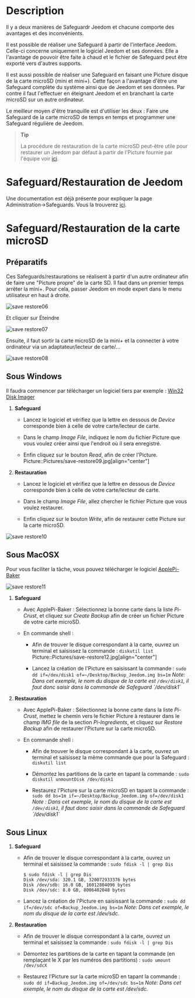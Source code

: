 Description 
===========

Il y a deux manières de Safeguardr Jeedom et chacune comporte des
avantages et des inconvénients.

Il est possible de réaliser une Safeguard à partir de l'interface
Jeedom. Celle-ci concerne uniquement le logiciel Jeedom et ses données.
Elle a l'avantage de pouvoir être faite à chaud et le fichier de
Safeguard peut être exporté vers d'autres supports.

Il est aussi possible de réaliser une Safeguard en faisant une Picture
disque de la carte microSD (mini et mini+). Cette façon a l'avantage
d'être une Safeguard complète du système ainsi que de Jeedom et ses
données. Par contre il faut l'effectuer en éteignant Jeedom et en
branchant la carte microSD sur un autre ordinateur.

Le meilleur moyen d'être tranquille est d'utiliser les deux : Faire une
Safeguard de la carte microSD de temps en temps et programmer une
Safeguard régulière de Jeedom.

> **Tip**
>
> La procédure de restauration de la carte microSD peut-être utile pour
> restaurer un Jeedom par défaut à partir de l'Picture fournie par
> l'équipe voir
> [ici](https://www.jeedom.fr/doc/documentation/installation/fr_FR/doc-installation.html).

Safeguard/Restauration de Jeedom 
=================================

Une documentation est déjà présente pour expliquer la page
Administration→Safeguards. Vous la trouverez
[ici](https://jeedom.github.io/core/fr_FR/backup).

Safeguard/Restauration de la carte microSD 
===========================================

Préparatifs 
-----------

Ces Safeguards/restaurations se réalisent à partir d'un autre
ordinateur afin de faire une "Picture propre" de la carte SD. Il faut dans
un premier temps arrêter la mini+. Pour cela, passer Jeedom en mode
expert dans le menu utilisateur en haut à droite.

![save restore06](Pictures/save-restore06.jpg)

Et cliquer sur Éteindre

![save restore07](Pictures/save-restore07.jpg)

Ensuite, il faut sortir la carte microSD de la mini+ et la connecter à
votre ordinateur via un adaptateur/lecteur de carte/…​

![save restore08](Pictures/save-restore08.jpg)

Sous Windows 
------------

Il faudra commencer par télécharger un logiciel tiers par exemple :
[Win32 Disk Imager](http://sourceforge.net/projects/win32diskPicturer/)

1.  **Safeguard**

    -   Lancez le logiciel et vérifiez que la lettre en dessous de
        *Device* corresponde bien à celle de votre carte/lecteur
        de carte.

    -   Dans le champ *Image File*, indiquez le nom du fichier Picture que
        vous voulez créer ainsi que l'endroit où il sera enregistré.

    -   Enfin cliquez sur le bouton *Read*, afin de créer l'Picture.
        Picture::Pictures/save-restore09.jpg\[align="center"\]

2.  **Restauration**

    -   Lancez le logiciel et vérifiez que la lettre en dessous de
        *Device* corresponde bien à celle de votre carte/lecteur
        de carte.

    -   Dans le champ *Image File*, allez chercher le fichier Picture que
        vous voulez restaurer.

    -   Enfin cliquez sur le bouton *Write*, afin de restaurer cette
        Picture sur la carte microSD.

![save restore10](Pictures/save-restore10.jpg)

Sous MacOSX 
-----------

Pour vous faciliter la tâche, vous pouvez télécharger le logiciel
[ApplePi-Baker](http://www.tweaking4all.com/hardware/raspberry-pi/macosx-apple-pi-baker/)

![save restore11](Pictures/save-restore11.jpg)

1.  **Safeguard**

    -   Avec ApplePi-Baker : Sélectionnez la bonne carte dans la liste
        *Pi-Crust*, et cliquez sur *Create Backup* afin de créer un
        fichier Picture de votre carte microSD.

    -   En commande shell :

        -   Afin de trouver le disque correspondant à la carte, ouvrez
            un terminal et saisissez la commande : `diskutil list`
            Picture::Pictures/save-restore12.jpg\[align="center"\]

        -   Lancez la création de l'Picture en saisissant la commande :
            `sudo dd if=/dev/disk1 of=~/Desktop/Backup_Jeedom.img bs=1m`
            *Note: Dans cet exemple, le nom du disque de la carte
            est `/dev/disk1`, il faut donc saisir dans la commande de
            Safeguard \`/dev/disk1\`*

2.  **Restauration**

    -   Avec ApplePi-Baker : Sélectionnez la bonne carte dans la liste
        *Pi-Crust*, mettez le chemin vers le fichier Picture à restaurer
        dans le champ *IMG file* de la section *Pi-Ingredients*, et
        cliquez sur *Restore Backup* afin de restaurer l'Picture sur la
        carte microSD.

    -   En commande shell :

        -   Afin de trouver le disque correspondant à la carte, ouvrez
            un terminal et saisissez la même commande que pour la
            Safeguard : `diskutil list`

        -   Démontez les partitions de la carte en tapant la commande :
            `sudo diskutil unmountDisk /dev/disk1`

        -   Restaurez l'Picture sur la carte microSD en tapant la commande
            :
            `sudo dd bs=1m if=~/Desktop/Backup_Jeedom.img of=/dev/disk1`
            *Note : Dans cet exemple, le nom du disque de la carte
            est `/dev/disk1`, il faut donc saisir dans la commande de
            Safeguard \`/dev/disk1\`*

Sous Linux 
----------

1.  **Safeguard**

    -   Afin de trouver le disque correspondant à la carte, ouvrez un
        terminal et saisissez la commande : `sudo fdisk -l | grep Dis`

        ``` {.bash}
        $ sudo fdisk -l | grep Dis
        Disk /dev/sda: 320.1 GB, 320072933376 bytes
        Disk /dev/sdb: 16.0 GB, 16012804096 bytes
        Disk /dev/sdc: 8.0 GB, 8006402048 bytes
        ```

    -   Lancez la création de l'Picture en saisissant la commande :
        `sudo dd if=/dev/sdc of=Backup_Jeedom.img bs=1m` *Note: Dans
        cet exemple, le nom du disque de la carte est /dev/sdc.*

2.  **Restauration**

    -   Afin de trouver le disque correspondant à la carte, ouvrez un
        terminal et saisissez la commande : `sudo fdisk -l | grep Dis`

    -   Démontez les partitions de la carte en tapant la commande (en
        remplaçant le X par les numéros des partitions) :
        `sudo umount /dev/sdcX`

    -   Restaurez l'Picture sur la carte microSD en tapant la commande :
        `sudo dd if=Backup_Jeedom.img of=/dev/sdc bs=1m` *Note: Dans
        cet exemple, le nom du disque de la carte est /dev/sdc.*


